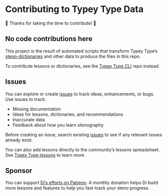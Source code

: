 # Contributing to Typey Type Data

🎉 Thanks for taking the time to contribute! 🎉

## No code contributions here

This project is the result of automated scripts that transform Typey Type’s [steno-dictionaries](https://github.com/didoesdigital/steno-dictionaries) and other data to produce the files in this repo.

To contribute lessons or dictionaries, see the [Typey Type CLI](https://github.com/didoesdigital/typey-type-cli) repo instead.

## Issues

You can explore or create [issues](https://github.com/didoesdigital/typey-type-data/issues) to track ideas, enhancements, or bugs. Use issues to track:

- Missing documentation
- Ideas for lessons, dictionaries, and recommendations
- Inaccurate data
- Feedback about how you learn stenography

Before creating an issue, search existing [issues](https://github.com/didoesdigital/typey-type-data/issues) to see if any relevant issues already exist.

You can also add lessons directly to the community’s lessons spreadsheet. See [Typey Type lessons](https://didoesdigital.com/typey-type/lessons) to learn more.

## Sponsor

You can support [Di’s efforts on Patreon](https://www.patreon.com/didoesdigital). A monthly donation helps Di build more lessons and features to help you fast-track your steno progress.

